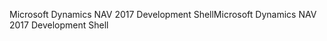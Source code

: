 <span data-ttu-id="6112e-101">Microsoft Dynamics NAV 2017 Development Shell</span><span class="sxs-lookup"><span data-stu-id="6112e-101">Microsoft Dynamics NAV 2017 Development Shell</span></span>